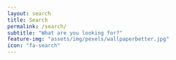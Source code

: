 ```yaml
---
layout: search
title: Search
permalink: /search/
subtitle: "What are you looking for?"
feature-img: "assets/img/pexels/wallpaperbetter.jpg"
icon: "fa-search"
---
```

